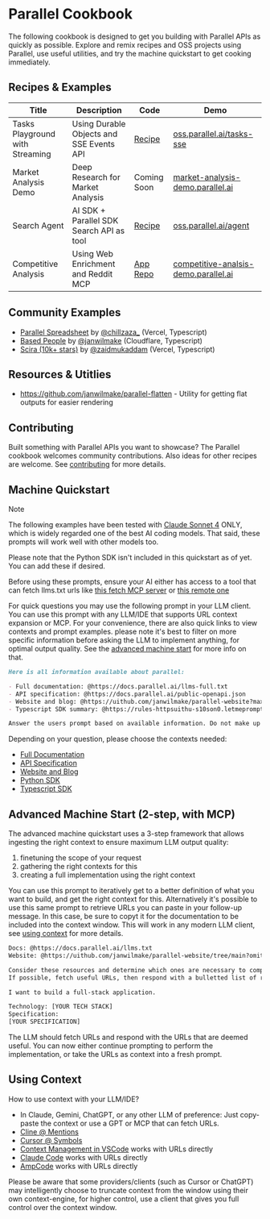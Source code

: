 # Parallel Cookbook

The following cookbook is designed to get you building with Parallel APIs as quickly as possible. Explore and remix recipes and OSS projects using Parallel, use useful utilities, and try the machine quickstart to get cooking immediately.

## Recipes & Examples

| Title                           | Description                              | Code                                                       | Demo                                                   |
| ------------------------------- | ---------------------------------------- | ---------------------------------------------------------- | ------------------------------------------------------ |
| Tasks Playground with Streaming | Using Durable Objects and SSE Events API | [Recipe](https://github.com/parallel-web/parallel-cookbook/tree/main/typescript-recipes/parallel-tasks-sse)           | [oss.parallel.ai/tasks-sse](https://oss.parallel.ai/tasks-sse/)                |
| Market Analysis Demo   | Deep Research for Market Analysis  | Coming Soon       | [market-analysis-demo.parallel.ai](https://market-analysis-demo.parallel.ai/)             |
| Search Agent                    | AI SDK + Parallel SDK Search API as tool | [Recipe](typescript-recipes/parallel-search-agent)         | [oss.parallel.ai/agent](https://oss.parallel.ai/agent)             |
| Competitive Analysis            | Using Web Enrichment and Reddit MCP      | [App Repo](https://github.com/parallel-web/competitive-analysis-demo/tree/main)| [competitive-analsis-demo.parallel.ai](https://competitive-analysis-demo.parallel.ai/) |

## Community Examples

- [Parallel Spreadsheet](https://github.com/zahidkhawaja/parallel-spreadsheet) by [@chillzaza\_](https://x.com/chillzaza_/status/1958005876918292941) (Vercel, Typescript)
- [Based People](https://github.com/janwilmake/basedpeople) by [@janwilmake](https://x.com/janwilmake/status/1956061673833300443) (Cloudflare, Typescript)
- [Scira (10k+ stars)](https://github.com/zaidmukaddam/scira) by [@zaidmukaddam](https://x.com/zaidmukaddam/status/1958583204635439264) (Vercel, Typescript)

## Resources & Utitlies

- https://github.com/janwilmake/parallel-flatten - Utility for getting flat outputs for easier rendering

## Contributing

Built something with Parallel APIs you want to showcase? The Parallel cookbook welcomes community contributions. Also ideas for other recipes are welcome. See [contributing](CONTRIBUTING.md) for more details.

## Machine Quickstart

> [!NOTE]
> The following examples have been tested with [Claude Sonnet 4](https://www.anthropic.com/claude/sonnet) ONLY, which is widely regarded one of the best AI coding models. That said, these prompts will work well with other models too.
>
> Please note that the Python SDK isn't included in this quickstart as of yet. You can add these if desired.
>
> Before using these prompts, ensure your AI either has access to a tool that can fetch llms.txt urls like [this fetch MCP server](https://github.com/modelcontextprotocol/servers/tree/main/src/fetch) or [this remote one](https://smithery.ai/server/@jiankaitian/servers)

<!--
Note: Why badges?

- Allows showing tokencount
- Allows easy filtering of a context
- Allows quickly seeing a prompt & result and altering the prompt

-->

For quick questions you may use the following prompt in your LLM client. You can use this prompt with any LLM/IDE that supports URL context expansion or MCP. For your convenience, there are also quick links to view contexts and prompt examples. please note it's best to filter on more specific information before asking the LLM to implement anything, for optimal output quality. See the [advanced machine start](#advanced-machine-start-2-step-with-mcp) for more info on that.

```md
Here is all information available about parallel:

- Full documentation: @https://docs.parallel.ai/llms-full.txt
- API specification: @https://docs.parallel.ai/public-openapi.json
- Website and blog: @https://uithub.com/janwilmake/parallel-website?maxTokens=10000000&lines=false
- Typescript SDK summary: @https://rules-httpsuithu-s10son0.letmeprompt.com/parallel-sdk.d.ts

Answer the users prompt based on available information. Do not make up anything, fetch URLs needed incase you need more context, or respond with the URLs if you can't reach them yourself.
```

Depending on your question, please choose the contexts needed:

- [Full Documentation](https://docs.parallel.ai)
- [API Specification](https://docs.parallel.ai/api-reference) 
- [Website and Blog](https://parallel.ai)
- [Python SDK](https://github.com/parallel-web/parallel-sdk-python)
- [Typescript SDK](https://www.npmjs.com/package/parallel-web)
  
## Advanced Machine Start (2-step, with MCP)

The advanced machine quickstart uses a 3-step framework that allows ingesting the right context to ensure maximum LLM output quality:

1. finetuning the scope of your request
2. gathering the right contexts for this
3. creating a full implementation using the right context

You can use this prompt to iteratively get to a better definition of what you want to build, and get the right context for this. Alternatively it's possible to use this same prompt to retrieve URLs you can paste in your follow-up message. In this case, be sure to copyt it for the documentation to be included into the context window. This will work in any modern LLM client, see [using context](#using-context) for more details.

```txt path="relevant-context-prompt.txt"
Docs: @https://docs.parallel.ai/llms.txt
Website: @https://uithub.com/janwilmake/parallel-website/tree/main?omitFiles=true

Consider these resources and determine which ones are necessary to complete the users task.
If possible, fetch useful URLs, then respond with a bulletted list of raw urls (prepended with @) that are relevant.

I want to build a full-stack application.

Technology: [YOUR TECH STACK]
Specification:
[YOUR SPECIFICATION]
```

The LLM should fetch URLs and respond with the URLs that are deemed useful. You can now either continue prompting to perform the implementation, or take the URLs as context into a fresh prompt.

## Using Context

How to use context with your LLM/IDE?

- In Claude, Gemini, ChatGPT, or any other LLM of preference: Just copy-paste the context or use a GPT or MCP that can fetch URLs.
- [Cline @ Mentions](https://docs.cline.bot/features/at-mentions/overview)
- [Cursor @ Symbols](https://docs.cursor.com/en/context/@-symbols/overview)
- [Context Management in VSCode](https://code.visualstudio.com/docs/copilot/chat/copilot-chat-context#_add-files-as-context) works with URLs directly
- [Claude Code](https://www.anthropic.com/engineering/claude-code-best-practices) works with URLs directly
- [AmpCode](https://ampcode.com) works with URLs directly

Please be aware that some providers/clients (such as Cursor or ChatGPT) may intelligently choose to truncate context from the window using their own context-engine, for higher control, use a client that gives you full control over the context window.
